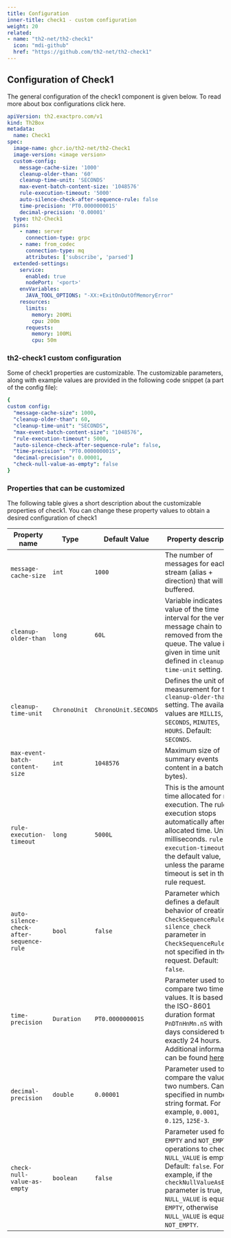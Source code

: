```yaml
---
title: Configuration
inner-title: check1 - custom configuration
weight: 20
related:
- name: "th2-net/th2-check1"
  icon: "mdi-github"
  href: "https://github.com/th2-net/th2-check1"
---
```


## Configuration of Check1
The general configuration of the check1 component is given below. To read more about box configurations click here.

```yaml [check1.yml]
apiVersion: th2.exactpro.com/v1
kind: Th2Box
metadata:
  name: Check1
spec:
  image-name: ghcr.io/th2-net/th2-Check1
  image-version: <image version>
  custom-config:
    message-cache-size: '1000'
    cleanup-older-than: '60'
    cleanup-time-unit: 'SECONDS'
    max-event-batch-content-size: '1048576'
    rule-execution-timeout: '5000'
    auto-silence-check-after-sequence-rule: false
    time-precision: 'PT0.000000001S'
    decimal-precision: '0.00001'
  type: th2-Check1
  pins:
    - name: server
      connection-type: grpc
    - name: from_codec
      connection-type: mq
      attributes: ['subscribe', 'parsed']
  extended-settings:
    service:
      enabled: true
      nodePort: '<port>'
    envVariables:
      JAVA_TOOL_OPTIONS: "-XX:+ExitOnOutOfMemoryError"
    resources:
      limits:
        memory: 200Mi
        cpu: 200m
      requests:
        memory: 100Mi
        cpu: 50m
```

### th2-check1 custom configuration
Some of check1 properties are customizable. The customizable parameters, along with example values are provided in the following code snippet (a part of the config file):
```yaml
{
custom config:
  "message-cache-size": 1000,
  "cleanup-older-than": 60,
  "cleanup-time-unit": "SECONDS",
  "max-event-batch-content-size": "1048576",
  "rule-execution-timeout": 5000,
  "auto-silence-check-after-sequence-rule": false,
  "time-precision": "PT0.000000001S",
  "decimal-precision": 0.00001,
  "check-null-value-as-empty": false
}   
```
### Properties that can be customized
The following table gives a short description about the customizable properties of check1. You can change these property values to obtain a desired configuration of check1

|Property name|Type|Default Value|Property description|
|---|---|---|---|
|`message-cache-size`|`int`|`1000`|The number of messages for each stream (alias + direction) that will be buffered.|
|`cleanup-older-than`|`long`|`60L`|Variable indicates the value of the time interval for the verified message chain to be removed from the queue. The value is given in time unit defined in `cleanup-time-unit` setting.|
|`cleanup-time-unit`|`ChronoUnit`|`ChronoUnit.SECONDS`|Defines the unit of measurement for the `cleanup-older-than` setting. The available values are `MILLIS`, `SECONDS`, `MINUTES`, `HOURS`. Default: `SECONDS`.|
|`max-event-batch-content-size`|`int`|`1048576`|Maximum size of summary events content in a batch (in bytes).|  
|`rule-execution-timeout`|`long`|`5000L`|This is the amount of time allocated for rule execution. The rule execution stops automatically after the allocated time. Unit is milliseconds. `rule-execution-timeout`  is the default value, unless the parameter timeout is set in the rule request.|
|`auto-silence-check-after-sequence-rule`|`bool`|`false`|Parameter which defines a default behavior of creating `CheckSequenceRule`, if `silence_check` parameter in `CheckSequenceRule` is not specified in the request. Default: `false`.|
|`time-precision`|`Duration`|`PT0.000000001S`|Parameter used to compare two time values. It is based on the ISO-8601 duration format `PnDTnHnMn.nS` with days considered to be exactly 24 hours. Additional information can be found [here](https://docs.oracle.com/en/java/javase/11/docs/api/java.base/java/time/Duration.html#parse(java.lang.CharSequence)).|
|`decimal-precision`|`double`|`0.00001`|Parameter used to compare the value of two numbers. Can be specified in number or string format. For example, `0.0001`, `0.125`, `125E-3`.|
|`check-null-value-as-empty`|`boolean`|`false`|Parameter used for `EMPTY` and `NOT_EMPTY` operations to check if `NULL_VALUE` is empty. Default: `false`. For example, if the `checkNullValueAsEmpty` parameter is true, then `NULL_VALUE` is equal to `EMPTY`, otherwise `NULL_VALUE` is equal to `NOT_EMPTY`.|




